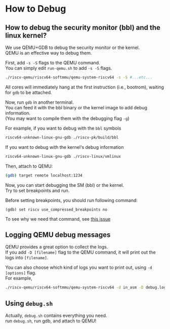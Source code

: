 # How to Debug

## How to debug the security monitor (bbl) and the linux kernel?

We use QEMU+GDB to debug the security monitor or the kernel.  
QEMU is an effective way to debug them.  
  
First, add `-s -S` flags to the QEMU command.  
You can simply edit `run-qemu.sh` to add `-s -S` flags.

```bash
./riscv-qemu/riscv64-softmmu/qemu-system-riscv64 -s -S #...etc...
```

All cores will immediately hang at the first instruction (i.e., bootrom), waiting for `gdb` to be attached.

Now, run `gdb` in another terminal.  
You can feed it with the bbl binary or the kernel image to add debug information.  
(You may want to compile them with the debugging flag `-g`)  

For example, if you want to debug with the `bbl` symbols

```bash
riscv64-unknown-linux-gnu-gdb ./riscv-pk/build/bbl
```

If you want to debug with the kernel's debug information

```bash
riscv64-unknown-linux-gnu-gdb ./riscv-linux/vmlinux
```

Then, attach to QEMU:

```bash
(gdb) target remote localhost:1234
```

Now, you can start debugging the SM (bbl) or the kernel.  
Try to set breakpoints and run.  
  
Before setting breakpoints, you should run following command:

```
(gdb) set riscv use_compressed_breakpoints no
```

To see why we need that command, see [this issue](https://github.com/riscv/riscv-binutils-gdb/issues/106)

## Logging QEMU debug messages

QEMU provides a great option to collect the logs.  
If you add `-D [filename]` flag to the QEMU command, it will print out the logs into `[filename]`.  
  
You can also choose which kind of logs you want to print out, using `-d [options]` flag.  
For example,

```bash
./riscv-qemu/riscv64-softmmu/qemu-system-riscv64 -d in_asm -D debug.log #...etc...
```

## Using `debug.sh`
Actually, `debug.sh` contains everything you need.  
run `debug.sh`, run gdb, and attach to QEMU!
